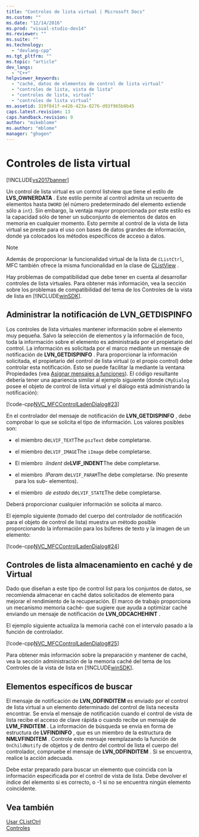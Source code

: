 ```yaml
---
title: "Controles de lista virtual | Microsoft Docs"
ms.custom: ""
ms.date: "12/14/2016"
ms.prod: "visual-studio-dev14"
ms.reviewer: ""
ms.suite: ""
ms.technology: 
  - "devlang-cpp"
ms.tgt_pltfrm: ""
ms.topic: "article"
dev_langs: 
  - "C++"
helpviewer_keywords: 
  - "caché, datos de elementos de control de lista virtual"
  - "controles de lista, vista de lista"
  - "controles de lista, virtual"
  - "controles de lista virtual"
ms.assetid: 319f841f-e426-423a-8276-d93f965b0b45
caps.latest.revision: 13
caps.handback.revision: 9
author: "mikeblome"
ms.author: "mblome"
manager: "ghogen"
---
```

# Controles de lista virtual
[!INCLUDE[vs2017banner](../assembler/inline/includes/vs2017banner.md)]

Un control de lista virtual es un control listview que tiene el estilo de **LVS\_OWNERDATA** .  Este estilo permite al control admita un recuento de elementos hasta `DWORD` \(el número predeterminado del elemento extiende sólo a `int`\).  Sin embargo, la ventaja mayor proporcionada por este estilo es la capacidad sólo de tener un subconjunto de elementos de datos en memoria en cualquier momento.  Esto permite al control de la vista de lista virtual se preste para el uso con bases de datos grandes de información, donde ya colocados los métodos específicos de acceso a datos.  
  
> [!NOTE]
>  Además de proporcionar la funcionalidad virtual de la lista de `CListCtrl`, MFC también ofrece la misma funcionalidad en la clase de [CListView](../mfc/reference/clistview-class.md) .  
  
 Hay problemas de compatibilidad que debe tener en cuenta al desarrollar controles de lista virtuales.  Para obtener más información, vea la sección sobre los problemas de compatibilidad del tema de los Controles de la vista de lista en [!INCLUDE[winSDK](../atl/includes/winsdk_md.md)].  
  
## Administrar la notificación de LVN\_GETDISPINFO  
 Los controles de lista virtuales mantener información sobre el elemento muy pequeña.  Salvo la selección de elementos y la información de foco, toda la información sobre el elemento es administrada por el propietario del control.  La información es solicitada por el marco mediante un mensaje de notificación de **LVN\_GETDISPINFO** .  Para proporcionar la información solicitada, el propietario del control de lista virtual \(o el propio control\) debe controlar esta notificación.  Esto se puede facilitar la mediante la ventana Propiedades \(vea [Asignar mensajes a funciones](../mfc/reference/mapping-messages-to-functions.md)\).  El código resultante debería tener una apariencia similar al ejemplo siguiente \(donde `CMyDialog` posee el objeto de control de lista virtual y el diálogo está administrando la notificación\):  
  
 [!code-cpp[NVC_MFCControlLadenDialog#23](../mfc/codesnippet/CPP/virtual-list-controls_1.cpp)]  
  
 En el controlador del mensaje de notificación de **LVN\_GETDISPINFO** , debe comprobar lo que se solicita el tipo de información.  Los valores posibles son:  
  
-   el miembro de`LVIF_TEXT`The `pszText` debe completarse.  
  
-   el miembro de`LVIF_IMAGE`The `iImage` debe completarse.  
  
-   El miembro  *iIndent* de**LVIF\_INDENT**The debe completarse.  
  
-   el miembro  *lParam* de`LVIF_PARAM`The debe completarse. \(No presente para los sub\- elementos\).  
  
-   el miembro  *de estado* de`LVIF_STATE`The debe completarse.  
  
 Deberá proporcionar cualquier información se solicita al marco.  
  
 El ejemplo siguiente \(tomado del cuerpo del controlador de notificación para el objeto de control de lista\) muestra un método posible proporcionando la información para los búferes de texto y la imagen de un elemento:  
  
 [!code-cpp[NVC_MFCControlLadenDialog#24](../mfc/codesnippet/CPP/virtual-list-controls_2.cpp)]  
  
## Controles de lista almacenamiento en caché y de Virtual  
 Dado que diseñan a este tipo de control list para los conjuntos de datos, se recomienda almacenar en caché datos solicitados de elemento para mejorar el rendimiento de la recuperación.  El marco de trabajo proporciona un mecanismo memoria caché\- que sugiere que ayuda a optimizar caché enviando un mensaje de notificación de **LVN\_ODCACHEHINT** .  
  
 El ejemplo siguiente actualiza la memoria caché con el intervalo pasado a la función de controlador.  
  
 [!code-cpp[NVC_MFCControlLadenDialog#25](../mfc/codesnippet/CPP/virtual-list-controls_3.cpp)]  
  
 Para obtener más información sobre la preparación y mantener de caché, vea la sección administración de la memoria caché del tema de los Controles de la vista de lista en [!INCLUDE[winSDK](../atl/includes/winsdk_md.md)].  
  
## Elementos específicos de buscar  
 El mensaje de notificación de **LVN\_ODFINDITEM** es enviado por el control de lista virtual a un elemento determinado del control de lista necesita encontrar.  Se envía el mensaje de notificación cuando el control de vista de lista recibe el acceso de clave rápida o cuando recibe un mensaje de **LVM\_FINDITEM** .  La información de búsqueda se envía en forma de estructura de **LVFINDINFO** , que es un miembro de la estructura de **NMLVFINDITEM** .  Controle este mensaje reemplazando la función de `OnChildNotify` de objetos y de dentro del control de lista el cuerpo del controlador, compruebe el mensaje de **LVN\_ODFINDITEM** .  Si se encuentra, realice la acción adecuada.  
  
 Debe estar preparado para buscar un elemento que coincida con la información especificada por el control de vista de lista.  Debe devolver el índice del elemento si es correcto, o \-1 si no se encuentra ningún elemento coincidente.  
  
## Vea también  
 [Usar CListCtrl](../mfc/using-clistctrl.md)   
 [Controles](../mfc/controls-mfc.md)